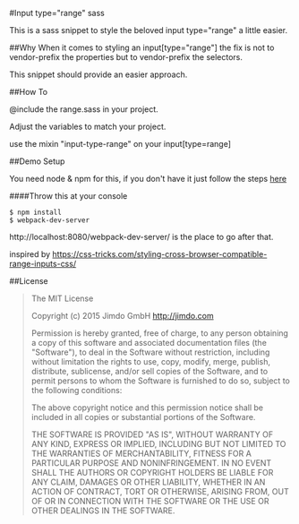 #Input type="range" sass

This is a sass snippet to style the beloved input type="range" a little easier.

##Why
When it comes to styling an input[type="range"] the fix is not to vendor-prefix the properties but to vendor-prefix the selectors. 

This snippet should provide an easier approach. 

##How To 

@include the range.sass in your project.

Adjust the variables to match your project. 

use the mixin "input-type-range" on your input[type=range]


##Demo Setup

You need node & npm for this, if you don't have it just follow the steps [here](http://blog.nodeknockout.com/post/65463770933/how-to-install-node-js-and-npm)


####Throw this at your console

    $ npm install
    $ webpack-dev-server
    

http://localhost:8080/webpack-dev-server/ is the place to go after that.



inspired by https://css-tricks.com/styling-cross-browser-compatible-range-inputs-css/

##License

> The MIT License
> 
> Copyright (c) 2015 Jimdo GmbH http://jimdo.com
> 
> Permission is hereby granted, free of charge, to any person obtaining a copy
> of this software and associated documentation files (the "Software"), to deal
> in the Software without restriction, including without limitation the rights
> to use, copy, modify, merge, publish, distribute, sublicense, and/or sell
> copies of the Software, and to permit persons to whom the Software is
> furnished to do so, subject to the following conditions:
> 
> The above copyright notice and this permission notice shall be included in
> all copies or substantial portions of the Software.
> 
> THE SOFTWARE IS PROVIDED "AS IS", WITHOUT WARRANTY OF ANY KIND, EXPRESS OR
> IMPLIED, INCLUDING BUT NOT LIMITED TO THE WARRANTIES OF MERCHANTABILITY,
> FITNESS FOR A PARTICULAR PURPOSE AND NONINFRINGEMENT. IN NO EVENT SHALL THE
> AUTHORS OR COPYRIGHT HOLDERS BE LIABLE FOR ANY CLAIM, DAMAGES OR OTHER
> LIABILITY, WHETHER IN AN ACTION OF CONTRACT, TORT OR OTHERWISE, ARISING FROM,
> OUT OF OR IN CONNECTION WITH THE SOFTWARE OR THE USE OR OTHER DEALINGS IN
> THE SOFTWARE.
